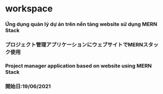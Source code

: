 # workspace
### Ứng dụng quản lý dự án trên nền tảng website sử dụng MERN Stack
### プロジェクト管理アプリケーションにウェブサイトでMERNスタック使用
### Project manager application based on website using MERN Stack
### 開始日:19/06/2021
